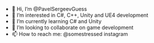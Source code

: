 - 👋 Hi, I’m @PavelSergeevGuess
- 👀 I’m interested in C#, C++, Unity and UE4 development
- 🌱 I’m currently learning C# and Unity
- 💞️ I’m looking to collaborate on game development
- 📫 How to reach me: @somestressed instagram

<!---
PavelSergeevGuess/PavelSergeevGuess is a ✨ special ✨ repository because its `README.md` (this file) appears on your GitHub profile.
You can click the Preview link to take a look at your changes.
--->
